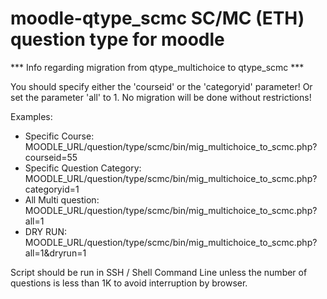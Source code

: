 # moodle-qtype_scmc SC/MC (ETH) question type for moodle

*** Info regarding migration from qtype_multichoice to qtype_scmc ***

You should specify either the 'courseid' or the 'categoryid' parameter! Or set the parameter 'all' to 1. No migration will be done without restrictions!

Examples:
	
- Specific Course: MOODLE_URL/question/type/scmc/bin/mig_multichoice_to_scmc.php?courseid=55
- Specific Question Category: MOODLE_URL/question/type/scmc/bin/mig_multichoice_to_scmc.php?categoryid=1
- All Multi question: MOODLE_URL/question/type/scmc/bin/mig_multichoice_to_scmc.php?all=1
- DRY RUN: MOODLE_URL/question/type/scmc/bin/mig_multichoice_to_scmc.php?all=1&dryrun=1

Script should be run in SSH / Shell Command Line unless the number of questions is less than 1K to avoid interruption by browser.
